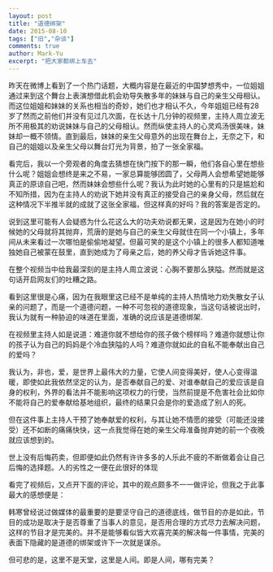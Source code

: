 ```yaml
---
layout: post
title: "道德绑架"
date: 2015-08-10
tags: ["旧","杂谈"]
comments: true
author: Mark-Yu
excerpt: "把大家都绑上车去"
---
```


昨天在微博上看到了一个热门话题，大概内容是在最近的中国梦想秀中，一位姐姐通过来到这个舞台上表演想借此机会劝导失散多年的妹妹与自己的亲生父母相认。而这位姐姐和妹妹的关系也相当的奇妙，她们也才相认不久，今年姐姐已经有28岁了然而之前他们并没有见过几次面，在长达十几分钟的视频里，主持人周立波无所不用极其的劝说妹妹与自己的父母相认。然而纵使主持人的心灵鸡汤很美味，妹妹却一概不领情。直到最后，妹妹的亲生父母意外的出现在舞台上，无奈之下，和自己的姐姐以及亲生父母以舞台灯光为背景，拍了一张全家福。

看完后，我以一个旁观者的角度去猜想在快门按下的那一瞬，他们各自心里在想些什么呢？姐姐会想终是来之不易，一家总算能够团圆了，父母两人会想希望她能够真正的原谅自己吧，然而妹妹会想些什么呢？我认为此时她的心里有的只是尴尬和不知所措，因为在主持人的劝说下她并没有真正的接受自己的亲身父母，然后就在这种情况下半推半就的成就了这张全家福，但这样真的好吗？我的答案是否定的。

说到这里可能有人会疑惑为什么花这么大的功夫劝说都无果，这是因为在她小的时候她的父母就将其抛弃，荒唐的是她与自己的亲生父母就住在同一个小镇上，多年间从未来看过一次哪怕是偷偷地凝望。但最可笑的是这个小镇上的很多人都知道唯独她自己被蒙在鼓里，直到她成为了母亲之后，她的养父母才告诉她这件事。

在整个视频当中给我最深刻的是主持人周立波说：心胸不要那么狭隘。然而就是这句话开启网友们的吐糟之路。

看到这里很是心痛，因为在我眼里这已经不是单纯的主持人热情地力劝失散女子认亲的问题了，而是一个道德问题，一种不可忽视的道德现象，当这句话被说出时，我认为就有一种胁迫的味道在里面，准确的说应该是道德绑架.

在视频里主持人如是说道：难道你就不想给你的孩子做个榜样吗？难道你就想让你的孩子认为自己的妈妈是个冷血狭隘的人吗？难道你就如此的自私不能奉献出自己的爱吗？

我认为，非也，爱，是世界上最伟大的力量，它使人间变得美好，使人心变得温暖，即使如此我依然坚定的认为，是否奉献自己的爱、对谁奉献自己的爱应该是自身的权利，外界的看法并不能影响这项权力的行使，当然前提是不危害社会比如你不能将自己的爱奉献给基地组织，最终的结果只会是你的爱造成了别人的死。

但在这件事上主持人干预了她奉献爱的权利，与其让她不情愿的接受（可能还没接受）还不如断的痛痛快快，这一点我觉得在她的亲生父母准备抛弃她的前一个夜晚就应该想到的。

世上没有后悔药卖，但即便如此仍然有许许多多的人乐此不疲的不断做着会让自己后悔的选择题。人的劣性之一便在此很好的体现

看完了视频后，又点开下面的评论，其中的观点颇多不一一做评论，但我之于此事最大的感想便是：

韩寒曾经说过做媒体的最重要的是要坚守自己的道德底线，做节目的亦是如此，节目的成功是取决于是否尊重了当事人的意见，是否用合理的方式尽力去解决问题，这样的节目才是完美的。并不是能够看似皆大欢喜完美的解决每一件事情，完美的表面下隐藏的是道德的绑架或许下一次就是谋杀。

但可悲的是，这里不是天堂，这里是人间。即是人间，哪有完美？